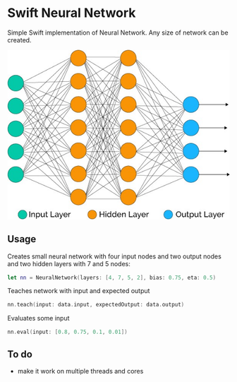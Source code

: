 # Swift Neural Network

Simple Swift implementation of Neural Network. Any size of network can be created.

![Alt text](NN.jpg?raw=true "Neural Network")

## Usage

Creates small neural network with four input nodes and two output nodes and two hidden layers with 7 and 5 nodes:
```swift
let nn = NeuralNetwork(layers: [4, 7, 5, 2], bias: 0.75, eta: 0.5)
```

Teaches network with input and expected output
```swift
nn.teach(input: data.input, expectedOutput: data.output)
```
Evaluates some input
```swift
nn.eval(input: [0.8, 0.75, 0.1, 0.01])
```

## To do
- make it work on multiple threads and cores
